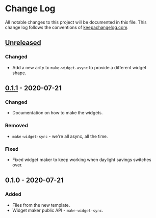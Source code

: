 # Change Log
All notable changes to this project will be documented in this file. This change log follows the conventions of [keepachangelog.com](http://keepachangelog.com/).

## [Unreleased]
### Changed
- Add a new arity to `make-widget-async` to provide a different widget shape.

## [0.1.1] - 2020-07-21
### Changed
- Documentation on how to make the widgets.

### Removed
- `make-widget-sync` - we're all async, all the time.

### Fixed
- Fixed widget maker to keep working when daylight savings switches over.

## 0.1.0 - 2020-07-21
### Added
- Files from the new template.
- Widget maker public API - `make-widget-sync`.

[Unreleased]: https://github.com/your-name/tdd_with_clojure/compare/0.1.1...HEAD
[0.1.1]: https://github.com/your-name/tdd_with_clojure/compare/0.1.0...0.1.1
